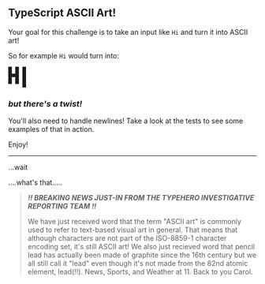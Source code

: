 ## TypeScript ASCII Art!

Your goal for this challenge is to take an input like `Hi` and turn it into ASCII art!

So for example `Hi` would turn into:

```
█ █ █ 
█▀█ █ 
▀ ▀ █ 
```

### _but there's a twist!_

You'll also need to handle newlines! Take a look at the tests to see some examples of that in action.

Enjoy!

---

...wait

....what's that.....

> _**!! BREAKING NEWS JUST-IN FROM THE TYPEHERO INVESTIGATIVE REPORTING TEAM !!**_
>
> We have just received word that the term "ASCII art" is commonly used to refer to text-based visual art in general. That means that although characters are not part of the ISO-8859-1 character encoding set, it's still ASCII art! We also just recieved word that pencil lead has actually been made of graphite since the 16th century but we all still call it "lead" even though it's not made from the 82nd atomic element, lead(!!).
> News, Sports, and Weather at 11. Back to you Carol.